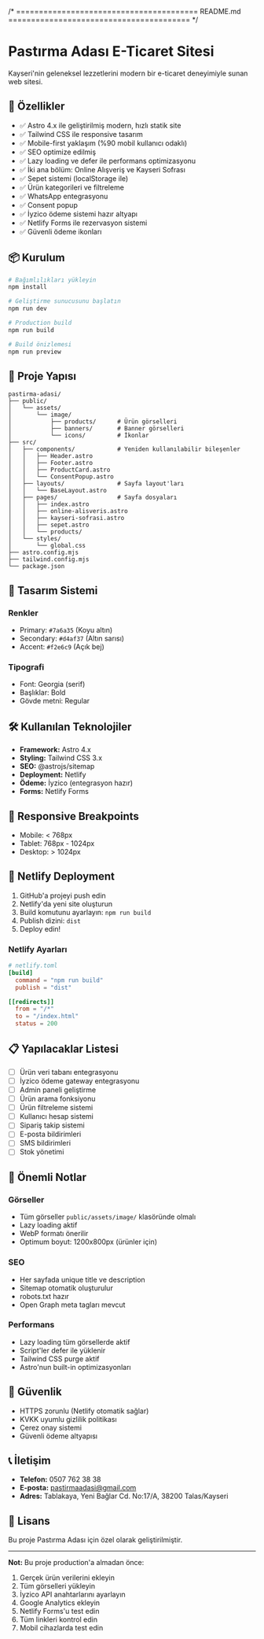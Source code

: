 /* ========================================
   README.md
   ======================================== */

# Pastırma Adası E-Ticaret Sitesi

Kayseri'nin geleneksel lezzetlerini modern bir e-ticaret deneyimiyle sunan web sitesi.

## 🚀 Özellikler

- ✅ Astro 4.x ile geliştirilmiş modern, hızlı statik site
- ✅ Tailwind CSS ile responsive tasarım
- ✅ Mobile-first yaklaşım (%90 mobil kullanıcı odaklı)
- ✅ SEO optimize edilmiş
- ✅ Lazy loading ve defer ile performans optimizasyonu
- ✅ İki ana bölüm: Online Alışveriş ve Kayseri Sofrası
- ✅ Sepet sistemi (localStorage ile)
- ✅ Ürün kategorileri ve filtreleme
- ✅ WhatsApp entegrasyonu
- ✅ Consent popup
- ✅ İyzico ödeme sistemi hazır altyapı
- ✅ Netlify Forms ile rezervasyon sistemi
- ✅ Güvenli ödeme ikonları

## 📦 Kurulum

```bash
# Bağımlılıkları yükleyin
npm install

# Geliştirme sunucusunu başlatın
npm run dev

# Production build
npm run build

# Build önizlemesi
npm run preview
```

## 📁 Proje Yapısı

```
pastirma-adasi/
├── public/
│   └── assets/
│       └── image/
│           ├── products/      # Ürün görselleri
│           ├── banners/       # Banner görselleri
│           └── icons/         # İkonlar
├── src/
│   ├── components/            # Yeniden kullanılabilir bileşenler
│   │   ├── Header.astro
│   │   ├── Footer.astro
│   │   ├── ProductCard.astro
│   │   └── ConsentPopup.astro
│   ├── layouts/               # Sayfa layout'ları
│   │   └── BaseLayout.astro
│   ├── pages/                 # Sayfa dosyaları
│   │   ├── index.astro
│   │   ├── online-alisveris.astro
│   │   ├── kayseri-sofrasi.astro
│   │   ├── sepet.astro
│   │   └── products/
│   └── styles/
│       └── global.css
├── astro.config.mjs
├── tailwind.config.mjs
└── package.json
```

## 🎨 Tasarım Sistemi

### Renkler
- Primary: `#7a6a35` (Koyu altın)
- Secondary: `#d4af37` (Altın sarısı)
- Accent: `#f2e6c9` (Açık bej)

### Tipografi
- Font: Georgia (serif)
- Başlıklar: Bold
- Gövde metni: Regular

## 🛠️ Kullanılan Teknolojiler

- **Framework:** Astro 4.x
- **Styling:** Tailwind CSS 3.x
- **SEO:** @astrojs/sitemap
- **Deployment:** Netlify
- **Ödeme:** İyzico (entegrasyon hazır)
- **Forms:** Netlify Forms

## 📱 Responsive Breakpoints

- Mobile: < 768px
- Tablet: 768px - 1024px
- Desktop: > 1024px

## 🚀 Netlify Deployment

1. GitHub'a projeyi push edin
2. Netlify'da yeni site oluşturun
3. Build komutunu ayarlayın: `npm run build`
4. Publish dizini: `dist`
5. Deploy edin!

### Netlify Ayarları

```toml
# netlify.toml
[build]
  command = "npm run build"
  publish = "dist"

[[redirects]]
  from = "/*"
  to = "/index.html"
  status = 200
```

## 📋 Yapılacaklar Listesi

- [ ] Ürün veri tabanı entegrasyonu
- [ ] İyzico ödeme gateway entegrasyonu
- [ ] Admin paneli geliştirme
- [ ] Ürün arama fonksiyonu
- [ ] Ürün filtreleme sistemi
- [ ] Kullanıcı hesap sistemi
- [ ] Sipariş takip sistemi
- [ ] E-posta bildirimleri
- [ ] SMS bildirimleri
- [ ] Stok yönetimi

## 📝 Önemli Notlar

### Görseller
- Tüm görseller `public/assets/image/` klasöründe olmalı
- Lazy loading aktif
- WebP formatı önerilir
- Optimum boyut: 1200x800px (ürünler için)

### SEO
- Her sayfada unique title ve description
- Sitemap otomatik oluşturulur
- robots.txt hazır
- Open Graph meta tagları mevcut

### Performans
- Lazy loading tüm görsellerde aktif
- Script'ler defer ile yüklenir
- Tailwind CSS purge aktif
- Astro'nun built-in optimizasyonları

## 🔐 Güvenlik

- HTTPS zorunlu (Netlify otomatik sağlar)
- KVKK uyumlu gizlilik politikası
- Çerez onay sistemi
- Güvenli ödeme altyapısı

## 📞 İletişim

- **Telefon:** 0507 762 38 38
- **E-posta:** pastirmaadasi@gmail.com
- **Adres:** Tablakaya, Yeni Bağlar Cd. No:17/A, 38200 Talas/Kayseri

## 📄 Lisans

Bu proje Pastırma Adası için özel olarak geliştirilmiştir.

---

**Not:** Bu proje production'a almadan önce:
1. Gerçek ürün verilerini ekleyin
2. Tüm görselleri yükleyin
3. İyzico API anahtarlarını ayarlayın
4. Google Analytics ekleyin
5. Netlify Forms'u test edin
6. Tüm linkleri kontrol edin
7. Mobil cihazlarda test edin